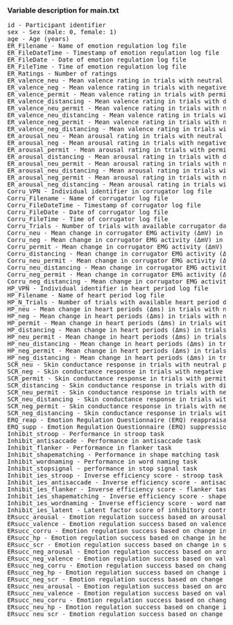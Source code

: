 ### Variable description for main.txt
<pre>
id - Participant identifier
sex - Sex (male: 0, female: 1)
age - Age (years)
ER_Filename - Name of emotion regulation log file
ER_FileDateTime - Timestamp of emotion regulation log file
ER_FileDate - Date of emotion regulation log file
ER_FileTime - Time of emotion regulation log file
ER_Ratings - Number of ratings
ER_valence_neu - Mean valence rating in trials with neutral pictures
ER_valence_neg - Mean valence rating in trials with negative pictures
ER_valence_permit - Mean valence rating in trials with permit strategy
ER_valence_distancing - Mean valence rating in trials with distancing strategy
ER_valence_neu_permit - Mean valence rating in trials with neutral pictures and permit strategy
ER_valence_neu_distancing - Mean valence rating in trials with neutral pictures and distancing strategy
ER_valence_neg_permit - Mean valence rating in trials with negative pictures and permit strategy
ER_valence_neg_distancing - Mean valence rating in trials with negative pictures and distancing strategy
ER_arousal_neu - Mean arousal rating in trials with neutral pictures
ER_arousal_neg - Mean arousal rating in trials with negative pictures
ER_arousal_permit - Mean arousal rating in trials with permit strategy
ER_arousal_distancing - Mean arousal rating in trials with distancing strategy
ER_arousal_neu_permit - Mean arousal rating in trials with neutral pictures and permit strategy
ER_arousal_neu_distancing - Mean arousal rating in trials with neutral pictures and distancing strategy
ER_arousal_neg_permit - Mean arousal rating in trials with negative pictures and permit strategy
ER_arousal_neg_distancing - Mean arousal rating in trials with negative pictures and distancing strategy
Corru_VPN - Individual identifier in corrugator log file
Corru_Filename - Name of corrugator log file
Corru_FileDateTime - Timestamp of corrugator log file
Corru_FileDate - Date of corrugator log file
Corru_FileTime - Time of corrugator log file
Corru_Trials - Number of trials with available corrugator data
Corru_neu - Mean change in corrugator EMG activity (ΔmV) in trials with neutral pictures
Corru_neg - Mean change in corrugator EMG activity (ΔmV) in trials with negative pictures
Corru_permit - Mean change in corrugator EMG activity (ΔmV) in trials with permit strategy
Corru_distancing - Mean change in corrugator EMG activity (ΔmV) in trials with distancing strategy
Corru_neu_permit - Mean change in corrugator EMG activity (ΔmV) in trials with neutral pictures and permit strategy
Corru_neu_distancing - Mean change in corrugator EMG activity (ΔmV) in trials with neutral pictures and distancing strategy
Corru_neg_permit - Mean change in corrugator EMG activity (ΔmV) in trials with negative pictures and permit strategy
Corru_neg_distancing - Mean change in corrugator EMG activity (ΔmV) in trials with negative pictures and distancing strategy
HP_VPN - Individual identifier in heart period log file
HP_Filename - Name of heart period log file
HP_N_Trials - Number of trials with available heart period data
HP_neu - Mean change in heart periods (Δms) in trials with neutral pictures
HP_neg - Mean change in heart periods (Δms) in trials with negative pictures
HP_permit - Mean change in heart periods (Δms) in trials with permit strategy
HP_distancing - Mean change in heart periods (Δms) in trials with distancing strategy
HP_neu_permit - Mean change in heart periods (Δms) in trials with neutral pictures and permit strategy
HP_neu_distancing - Mean change in heart periods (Δms) in trials with neutral pictures and distancing strategy
HP_neg_permit - Mean change in heart periods (Δms) in trials with negative pictures and permit strategy
HP_neg_distancing - Mean change in heart periods (Δms) in trials with negative pictures and distancing strategy
SCR_neu - Skin conductance response in trials with neutral pictures
SCR_neg - Skin conductance response in trials with negative pictures
SCR_permit - Skin conductance response in trials with permit strategy
SCR_distancing - Skin conductance response in trials with distancing strategy
SCR_neu_permit - Skin conductance response in trials with neutral pictures and permit strategy
SCR_neu_distancing - Skin conductance response in trials with neutral pictures and distancing strategy
SCR_neg_permit - Skin conductance response in trials with negative pictures and permit strategy
SCR_neg_distancing - Skin conductance response in trials with negative pictures and distancing strategy
ERQ_reap - Emotion Regulation Questionnaire (ERQ) reappraisal score
ERQ_supp - Emotion Regulation Questionnaire (ERQ) suppression score
Inhibit_stroop - Performance in stroop task
Inhibit_antisaccade - Performance in antisaccade task
Inhibit_flanker - Performance in flanker task
Inhibit_shapematching - Performance in shape matching task
Inhibit_wordnaming - Performance in word naming task
Inhibit_stopsignal - performance in stop signal task
Inhibit_ies_stroop - Inverse efficiency score - stroop task
Inhibit_ies_antisaccade - Inverse efficiency score - antisaccade task
Inhibit_ies_flanker - Inverse efficiency score - flanker task
Inhibit_ies_shapematching - Inverse efficiency score - shape matching task
Inhibit_ies_wordnaming - Inverse efficiency score - word naming task
Inhibit_ies_latent - Latent factor score of inhibitory control tasks (inverse efficiency scores)
ERsucc_arousal - Emotion regulation success based on arousal ratings
ERsucc_valence - Emotion regulation success based on valence ratings
ERsucc_corru - Emotion regulation success based on change in corrugator EMG activity
ERsucc_hp - Emotion regulation success based on change in heart periods
ERsucc_scr - Emotion regulation success based on change in skin conductance response
ERsucc_neg_arousal - Emotion regulation success based on arousal ratings (negative trials only)
ERsucc_neg_valence - Emotion regulation success based on valence ratings (negative trials only)
ERsucc_neg_corru - Emotion regulation success based on change in corrugator EMG activity (negative trials only)
ERsucc_neg_hp - Emotion regulation success based on change in heart periods (negative trials only)
ERsucc_neg_scr - Emotion regulation success based on change in skin conductance response (negative trials only)
ERsucc_neu_arousal - Emotion regulation success based on arousal ratings (neutral trials only)
ERsucc_neu_valence - Emotion regulation success based on valence ratings (neutral trials only)
ERsucc_neu_corru - Emotion regulation success based on change in corrugator EMG activity (neutral trials only)
ERsucc_neu_hp - Emotion regulation success based on change in heart periods (neutral trials only)
ERsucc_neu_scr - Emotion regulation success based on change in skin conductance response (neutral trials only)
</pre>
